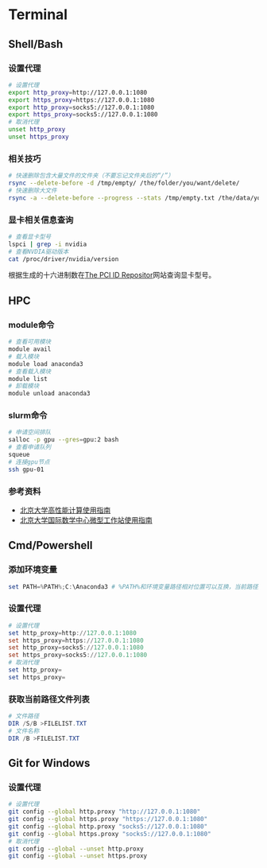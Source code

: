 # Terminal

## Shell/Bash

### 设置代理

```bash
# 设置代理
export http_proxy=http://127.0.0.1:1080
export https_proxy=https://127.0.0.1:1080
export http_proxy=socks5://127.0.0.1:1080
export https_proxy=socks5://127.0.0.1:1080
# 取消代理
unset http_proxy
unset https_proxy
```

### 相关技巧

```bash
# 快速删除包含大量文件的文件夹（不要忘记文件夹后的“/”）
rsync --delete-before -d /tmp/empty/ /the/folder/you/want/delete/
# 快速删除大文件
rsync -a --delete-before --progress --stats /tmp/empty.txt /the/data/you/want/delete.txt
```

### 显卡相关信息查询

```bash
# 查看显卡型号
lspci | grep -i nvidia
# 查看NVDIA驱动版本
cat /proc/driver/nvidia/version
```

根据生成的十六进制数在[The PCI ID Repositor](http://pci-ids.ucw.cz/mods/PC/10de?action=help?help=pci)网站查询显卡型号。

## HPC

### module命令

```bash
# 查看可用模块
module avail
# 载入模块
module load anaconda3
# 查看载入模块
module list
# 卸载模块
module unload anaconda3
```

### slurm命令

```bash
# 申请空间排队
salloc -p gpu --gres=gpu:2 bash
# 查看申请队列
squeue
# 连接gpu节点
ssh gpu-01
```

### 参考资料

- [北京大学高性能计算使用指南](http://hpc.pku.edu.cn/_book/index.html)
- [北京大学国际数学中心微型工作站使用指南](http://bicmr.pku.edu.cn/~wenzw/pages/index.html)

## Cmd/Powershell

### 添加环境变量

```powershell
set PATH=%PATH%;C:\Anaconda3 # %PATH%和环境变量路径相对位置可以互换，当前路径为%cd%
```

### 设置代理

```powershell
# 设置代理
set http_proxy=http://127.0.0.1:1080
set https_proxy=https://127.0.0.1:1080
set http_proxy=socks5://127.0.0.1:1080
set https_proxy=socks5://127.0.0.1:1080
# 取消代理
set http_proxy=
set https_proxy=
```

### 获取当前路径文件列表

```powershell
# 文件路径
DIR /S/B >FILELIST.TXT
# 文件名称
DIR /B >FILELIST.TXT
```

## Git for Windows

### 设置代理

```bash
# 设置代理
git config --global http.proxy "http://127.0.0.1:1080"
git config --global https.proxy "https://127.0.0.1:1080"
git config --global http.proxy "socks5://127.0.0.1:1080"
git config --global https.proxy "socks5://127.0.0.1:1080"
# 取消代理
git config --global --unset http.proxy
git config --global --unset https.proxy
```
